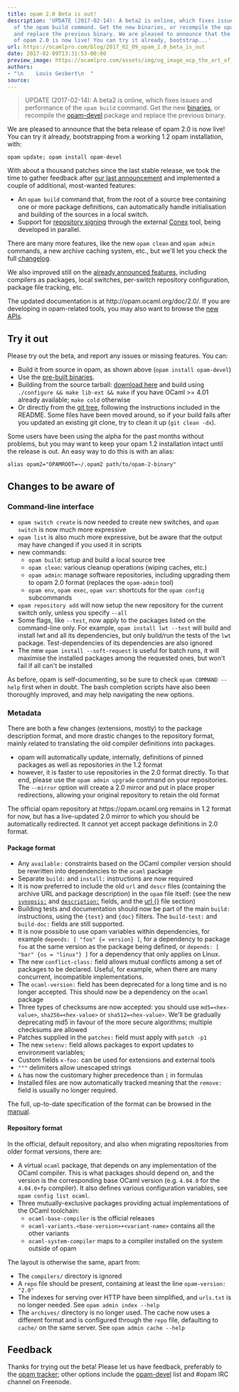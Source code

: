 ```yaml
---
title: opam 2.0 Beta is out!
description: 'UPDATE (2017-02-14): A beta2 is online, which fixes issues and performance
  of the opam build command. Get the new binaries, or recompile the opam-devel package
  and replace the previous binary. We are pleased to announce that the beta release
  of opam 2.0 is now live! You can try it already, bootstrap...'
url: https://ocamlpro.com/blog/2017_02_09_opam_2.0_beta_is_out
date: 2017-02-09T13:31:53-00:00
preview_image: https://ocamlpro.com/assets/img/og_image_ocp_the_art_of_prog.png
authors:
- "\n    Louis Gesbert\n  "
source:
---
```


<blockquote>
<p>UPDATE (2017-02-14): A beta2 is online, which fixes issues and performance of
the <code>opam build</code> command. Get the new
<a href="https://github.com/ocaml/opam/releases/tag/2.0.0-beta2">binaries</a>, or
recompile the <a href="http://opam.ocaml.org/packages/opam-devel/">opam-devel</a> package
and replace the previous binary.</p>
</blockquote>
<p>We are pleased to announce that the beta release of opam 2.0 is now live! You
can try it already, bootstrapping from a working 1.2 opam installation, with:</p>
<pre><code class="language-shell-session">opam update; opam install opam-devel
</code></pre>
<p>With about a thousand patches since the last stable release, we took the time to
gather feedback after <a href="https://ocamlpro.com/opam-2-0-preview">our last announcement</a> and
implemented a couple of additional, most-wanted features:</p>
<ul>
<li>An <code>opam build</code> command that, from the root of a source tree containing one
or more package definitions, can automatically handle initialisation and
building of the sources in a local switch.
</li>
<li>Support for
<a href="https://github.com/hannesm/conex-paper/raw/master/paper.pdf">repository signing</a>
through the external <a href="https://github.com/hannesm/conex">Conex</a> tool, being
developed in parallel.
</li>
</ul>
<p>There are many more features, like the new <code>opam clean</code> and <code>opam admin</code>
commands, a new archive caching system, etc., but we'll let you check the full
<a href="https://github.com/ocaml/opam/blob/2.0.0-beta/CHANGES">changelog</a>.</p>
<p>We also improved still on the
<a href="https://ocamlpro.com/opam-2-0-preview/#Afewhighlights">already announced features</a>, including
compilers as packages, local switches, per-switch repository configuration,
package file tracking, etc.</p>
<p>The updated documentation is at http://opam.ocaml.org/doc/2.0/. If you are
developing in opam-related tools, you may also want to browse the
<a href="https://opam.ocaml.org/doc/2.0/api/index.html">new APIs</a>.</p>
<h2>Try it out</h2>
<p>Please try out the beta, and report any issues or missing features. You can:</p>
<ul>
<li>Build it from source in opam, as shown above (<code>opam install opam-devel</code>)
</li>
<li>Use the <a href="https://github.com/ocaml/opam/releases/tag/2.0.0-beta">pre-built binaries</a>.
</li>
<li>Building from the source tarball:
<a href="https://github.com/ocaml/opam/releases/download/2.0.0-beta/opam-full-2.0.0-beta.tar.gz">download here</a>
and build using <code>./configure &amp;&amp; make lib-ext &amp;&amp; make</code> if you have OCaml &gt;=
4.01 already available; <code>make cold</code> otherwise
</li>
<li>Or directly from the
<a href="https://github.com/ocaml/opam/tree/2.0.0-beta">git tree</a>, following the
instructions included in the README. Some files have been moved around, so if
your build fails after you updated an existing git clone, try to clean it up
(<code>git clean -dx</code>).
</li>
</ul>
<p>Some users have been using the alpha for the past months without problems, but
you may want to keep your opam 1.2 installation intact until the release is out.
An easy way to do this is with an alias:</p>
<pre><code class="language-shell-session">alias opam2="OPAMROOT=~/.opam2 path/to/opam-2-binary"
</code></pre>
<h2>Changes to be aware of</h2>
<h3>Command-line interface</h3>
<ul>
<li><code>opam switch create</code> is now needed to create new switches, and <code>opam switch</code>
is now much more expressive
</li>
<li><code>opam list</code> is also much more expressive, but be aware that the output may
have changed if you used it in scripts
</li>
<li>new commands:
<ul>
<li><code>opam build</code>: setup and build a local source tree
</li>
<li><code>opam clean</code>: various cleanup operations (wiping caches, etc.)
</li>
<li><code>opam admin</code>: manage software repositories, including upgrading them to
opam 2.0 format (replaces the <code>opam-admin</code> tool)
</li>
<li><code>opam env</code>, <code>opam exec</code>, <code>opam var</code>: shortcuts for the <code>opam config</code> subcommands
</li>
</ul>
</li>
<li><code>opam repository add</code> will now setup the new repository for the current switch
only, unless you specify <code>--all</code>
</li>
<li>Some flags, like <code>--test</code>, now apply to the packages listed on the
command-line only. For example, <code>opam install lwt --test</code> will build and
install lwt and all its dependencies, but only build/run the tests of the
<code>lwt</code> package. Test-dependencies of its dependencies are also ignored
</li>
<li>The new <code>opam install --soft-request</code> is useful for batch runs, it will
maximise the installed packages among the requested ones, but won't fail if
all can't be installed
</li>
</ul>
<p>As before, opam is self-documenting, so be sure to check <code>opam COMMAND --help</code>
first when in doubt. The bash completion scripts have also been thoroughly
improved, and may help navigating the new options.</p>
<h3>Metadata</h3>
<p>There are both a few changes (extensions, mostly) to the package description
format, and more drastic changes to the repository format, mainly related to
translating the old compiler definitions into packages.</p>
<ul>
<li>opam will automatically update, internally, definitions of pinned packages as
well as repositories in the 1.2 format
</li>
<li>however, it is faster to use repositories in the 2.0 format directly. To that
end, please use the <code>opam admin upgrade</code> command on your repositories. The
<code>--mirror</code> option will create a 2.0 mirror and put in place proper
redirections, allowing your original repository to retain the old format
</li>
</ul>
<p>The official opam repository at https://opam.ocaml.org remains in 1.2 format for
now, but has a live-updated 2.0 mirror to which you should be automatically
redirected. It cannot yet accept package definitions in 2.0 format.</p>
<h4>Package format</h4>
<ul>
<li>Any <code>available:</code> constraints based on the OCaml compiler version should be
rewritten into dependencies to the <code>ocaml</code> package
</li>
<li>Separate <code>build:</code> and <code>install:</code> instructions are now required
</li>
<li>It is now preferred to include the old <code>url</code> and <code>descr</code> files (containing the
archive URL and package description) in the <code>opam</code> file itself: (see the new
<a href="http://opam.ocaml.org/doc/2.0/Manual.html#opamfield-synopsis"><code>synopsis:</code></a>
and
<a href="http://opam.ocaml.org/doc/2.0/Manual.html#opamfield-description"><code>description:</code></a>
fields, and the
<a href="http://opam.ocaml.org/doc/2.0/Manual.html#opamsection-url">url {}</a> file
section)
</li>
<li>Building tests and documentation should now be part of the main <code>build:</code>
instructions, using the <code>{test}</code> and <code>{doc}</code> filters. The <code>build-test:</code> and
<code>build-doc:</code> fields are still supported.
</li>
<li>It is now possible to use opam variables within dependencies, for example
<code>depends: [ "foo" {= version} ]</code>, for a dependency to package <code>foo</code> at the
same version as the package being defined, or <code>depends: [ "bar" {os = "linux"} ]</code> for a dependency that only applies on Linux.
</li>
<li>The new <code>conflict-class:</code> field allows mutual conflicts among a set of
packages to be declared. Useful, for example, when there are many concurrent,
incompatible implementations.
</li>
<li>The <code>ocaml-version:</code> field has been deprecated for a long time and is no
longer accepted. This should now be a dependency on the <code>ocaml</code> package
</li>
<li>Three types of checksums are now accepted: you should use <code>md5=&lt;hex-value&gt;</code>,
<code>sha256=&lt;hex-value&gt;</code> or <code>sha512=&lt;hex-value&gt;</code>. We'll be gradually deprecating
md5 in favour of the more secure algorithms; multiple checksums are allowed
</li>
<li>Patches supplied in the <code>patches:</code> field must apply with <code>patch -p1</code>
</li>
<li>The new <code>setenv:</code> field allows packages to export updates to environment
variables;
</li>
<li>Custom fields <code>x-foo:</code> can be used for extensions and external tools
</li>
<li><code>"""</code> delimiters allow unescaped strings
</li>
<li><code>&amp;</code> has now the customary higher precedence than <code>|</code> in formulas
</li>
<li>Installed files are now automatically tracked meaning that the <code>remove:</code>
field is usually no longer required.
</li>
</ul>
<p>The full, up-to-date specification of the format can be browsed in the
<a href="http://opam.ocaml.org/doc/2.0/Manual.html#opam">manual</a>.</p>
<h4>Repository format</h4>
<p>In the official, default repository, and also when migrating repositories from
older format versions, there are:</p>
<ul>
<li>A virtual <code>ocaml</code> package, that depends on any implementation of the OCaml
compiler. This is what packages should depend on, and the version is the
corresponding base OCaml version (e.g. <code>4.04.0</code> for the <code>4.04.0+fp</code> compiler).
It also defines various configuration variables, see <code>opam config list ocaml</code>.
</li>
<li>Three mutually-exclusive packages providing actual implementations of the
OCaml toolchain:
<ul>
<li><code>ocaml-base-compiler</code> is the official releases
</li>
<li><code>ocaml-variants.&lt;base-version&gt;+&lt;variant-name&gt;</code> contains all the other
variants
</li>
<li><code>ocaml-system-compiler</code> maps to a compiler installed on the system
outside of opam
</li>
</ul>
</li>
</ul>
<p>The layout is otherwise the same, apart from:</p>
<ul>
<li>The <code>compilers/</code> directory is ignored
</li>
<li>A <code>repo</code> file should be present, containing at least the line <code>opam-version: "2.0"</code>
</li>
<li>The indexes for serving over HTTP have been simplified, and <code>urls.txt</code> is no
longer needed. See <code>opam admin index --help</code>
</li>
<li>The <code>archives/</code> directory is no longer used. The cache now uses a different
format and is configured through the <code>repo</code> file, defaulting to <code>cache/</code> on
the same server. See <code>opam admin cache --help</code>
</li>
</ul>
<h2>Feedback</h2>
<p>Thanks for trying out the beta! Please let us have feedback, preferably to the
<a href="https://github.com/ocaml/opam/issues">opam tracker</a>; other options include the
<a href="mailto:opam-devel@lists.ocaml.org">opam-devel</a> list and #opam IRC channel on
Freenode.</p>


